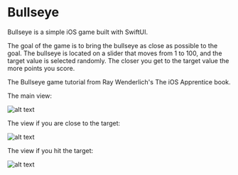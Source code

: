 # Bullseye

Bullseye is a simple iOS game built with SwiftUI.

The goal of the game is to bring the bullseye as close as possible to the goal. The bullseye is located on a slider that moves from 1 to 100, and the target value is selected randomly. The closer you get to the target value the more points you score.

The Bullseye game tutorial from Ray Wenderlich's The iOS Apprentice book.

The main view:

![alt text](https://github.com/Anastasiiaq/screenshots/blob/master/Bullseye/startGame.jpeg "startGame")

The view if you are close to the target:

![alt text](https://github.com/Anastasiiaq/screenshots/blob/master/Bullseye/goodTry.jpeg "goodTry")

The view if you hit the target:

![alt text](https://github.com/Anastasiiaq/screenshots/blob/master/Bullseye/perfect.jpeg "perfect")
